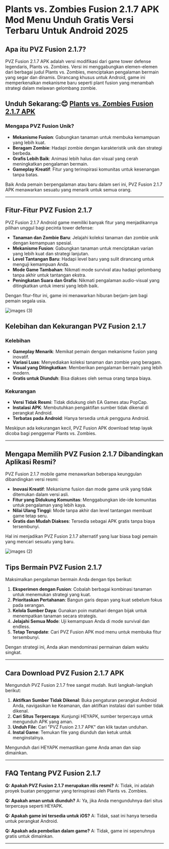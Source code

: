 # Plants vs. Zombies Fusion 2.1.7 APK Mod Menu Unduh Gratis Versi Terbaru Untuk Android 2025

## Apa itu PVZ Fusion 2.1.7?
PVZ Fusion 2.1.7 APK adalah versi modifikasi dari game tower defense legendaris, Plants vs. Zombies. Versi ini menggabungkan elemen-elemen dari berbagai judul Plants vs. Zombies, menciptakan pengalaman bermain yang segar dan dinamis. Dirancang khusus untuk Android, game ini memperkenalkan mekanisme baru seperti plant fusion yang menambah strategi dalam melawan gelombang zombie.

## Unduh Sekarang:😊 [Plants vs. Zombies Fusion 2.1.7 APK](https://heyapks.com/pvz-fusion.html)

### Mengapa PVZ Fusion Unik?
- **Mekanisme Fusion**: Gabungkan tanaman untuk membuka kemampuan yang lebih kuat.
- **Beragam Zombie**: Hadapi zombie dengan karakteristik unik dan strategi berbeda.
- **Grafis Lebih Baik**: Animasi lebih halus dan visual yang cerah meningkatkan pengalaman bermain.
- **Gameplay Kreatif**: Fitur yang terinspirasi komunitas untuk kesenangan tanpa batas.

Baik Anda pemain berpengalaman atau baru dalam seri ini, PVZ Fusion 2.1.7 APK menawarkan sesuatu yang menarik untuk semua orang.

---

## Fitur-Fitur PVZ Fusion 2.1.7
PVZ Fusion 2.1.7 Android game memiliki banyak fitur yang menjadikannya pilihan unggul bagi pecinta tower defense:

- **Tanaman dan Zombie Baru**: Jelajahi koleksi tanaman dan zombie unik dengan kemampuan spesial.
- **Mekanisme Fusion**: Gabungkan tanaman untuk menciptakan varian yang lebih kuat dan strategi lanjutan.
- **Level Tantangan Baru**: Hadapi level baru yang sulit dirancang untuk menguji kemampuan Anda.
- **Mode Game Tambahan**: Nikmati mode survival atau hadapi gelombang tanpa akhir untuk tantangan ekstra.
- **Peningkatan Suara dan Grafis**: Nikmati pengalaman audio-visual yang ditingkatkan untuk imersi yang lebih baik.

Dengan fitur-fitur ini, game ini menawarkan hiburan berjam-jam bagi pemain segala usia.

![images (3)](https://github.com/user-attachments/assets/6baba631-011a-4356-ad5b-2b54e0a9961e)


## Kelebihan dan Kekurangan PVZ Fusion 2.1.7

### Kelebihan
- **Gameplay Menarik**: Memikat pemain dengan mekanisme fusion yang inovatif.
- **Variasi Luas**: Menyediakan koleksi tanaman dan zombie yang beragam.
- **Visual yang Ditingkatkan**: Memberikan pengalaman bermain yang lebih modern.
- **Gratis untuk Diunduh**: Bisa diakses oleh semua orang tanpa biaya.

### Kekurangan
- **Versi Tidak Resmi**: Tidak didukung oleh EA Games atau PopCap.
- **Instalasi APK**: Membutuhkan pengaktifan sumber tidak dikenal di perangkat Android.
- **Terbatas pada Android**: Hanya tersedia untuk pengguna Android.

Meskipun ada kekurangan kecil, PVZ Fusion APK download tetap layak dicoba bagi penggemar Plants vs. Zombies.

---

## Mengapa Memilih PVZ Fusion 2.1.7 Dibandingkan Aplikasi Resmi?
PVZ Fusion 2.1.7 mobile game menawarkan beberapa keunggulan dibandingkan versi resmi:

- **Inovasi Kreatif**: Mekanisme fusion dan mode game unik yang tidak ditemukan dalam versi asli.
- **Fitur yang Didukung Komunitas**: Menggabungkan ide-ide komunitas untuk pengalaman yang lebih kaya.
- **Nilai Ulang Tinggi**: Mode tanpa akhir dan level tantangan membuat game tetap seru.
- **Gratis dan Mudah Diakses**: Tersedia sebagai APK gratis tanpa biaya tersembunyi.

Hal ini menjadikan PVZ Fusion 2.1.7 alternatif yang luar biasa bagi pemain yang mencari sesuatu yang baru.

![images (2)](https://github.com/user-attachments/assets/4d9564e3-256e-4e92-ac29-c92cef23780f)


## Tips Bermain PVZ Fusion 2.1.7
Maksimalkan pengalaman bermain Anda dengan tips berikut:

1. **Eksperimen dengan Fusion**: Cobalah berbagai kombinasi tanaman untuk menemukan strategi yang kuat.
2. **Prioritaskan Pertahanan**: Bangun garis depan yang kuat sebelum fokus pada serangan.
3. **Kelola Sumber Daya**: Gunakan poin matahari dengan bijak untuk menempatkan tanaman secara strategis.
4. **Jelajahi Semua Mode**: Uji kemampuan Anda di mode survival dan endless.
5. **Tetap Terupdate**: Cari PVZ Fusion APK mod menu untuk membuka fitur tersembunyi.

Dengan strategi ini, Anda akan mendominasi permainan dalam waktu singkat.

---

## Cara Download PVZ Fusion 2.1.7 APK
Mengunduh PVZ Fusion 2.1.7 free sangat mudah. Ikuti langkah-langkah berikut:

1. **Aktifkan Sumber Tidak Dikenal**: Buka pengaturan perangkat Android Anda, navigasikan ke Keamanan, dan aktifkan instalasi dari sumber tidak dikenal.
2. **Cari Situs Terpercaya**: Kunjungi HEYAPK, sumber terpercaya untuk mengunduh APK yang aman.
3. **Unduh File**: Cari "PVZ Fusion 2.1.7 APK" dan klik tautan unduhan.
4. **Instal Game**: Temukan file yang diunduh dan ketuk untuk menginstalnya.

Mengunduh dari HEYAPK memastikan game Anda aman dan siap dimainkan.

---

## FAQ Tentang PVZ Fusion 2.1.7

**Q: Apakah PVZ Fusion 2.1.7 merupakan rilis resmi?**
A: Tidak, ini adalah proyek buatan penggemar yang terinspirasi oleh Plants vs. Zombies.

**Q: Apakah aman untuk diunduh?**
A: Ya, jika Anda mengunduhnya dari situs terpercaya seperti HEYAPK.

**Q: Apakah game ini tersedia untuk iOS?**
A: Tidak, saat ini hanya tersedia untuk perangkat Android.

**Q: Apakah ada pembelian dalam game?**
A: Tidak, game ini sepenuhnya gratis untuk dimainkan.

---








